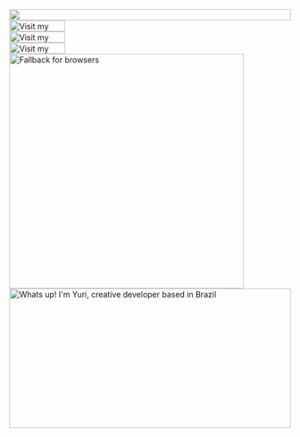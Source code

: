 <picture>
  <source media="(prefers-color-scheme: dark)" srcset="https://readme-api-navy.vercel.app/readme.json?section=top&theme=dark">
  <img src="https://readme-api-navy.vercel.app/readme.json?section=top&theme=light" width="100%" height="20" align="left">
</picture>
<a target="_blank" href="https://yvri.vercel.app">
  <picture>
    <source media="(prefers-color-scheme: dark)" srcset="https://readme-api-navy.vercel.app/readme.json?section=link-website&theme=dark&i=1" label="Visit">
    <img src="https://readme-api-navy.vercel.app/readme.json?section=link-website&theme=light&i=1" alt="Visit my Portfolio" width="100" height="20" align="left">
  </picture>
</a>
<img src="data:null;," width="100%" height="0" align="left" alt="">
<a target="_blank" href="https://www.linkedin.com/in/yuirsilva">
  <picture>
    <source media="(prefers-color-scheme: dark)" srcset="https://readme-api-navy.vercel.app/readme.json?section=link-linkedin&theme=dark&i=2">
    <img src="https://readme-api-navy.vercel.app/readme.json?section=link-linkedin&theme=light&i=2" alt="Visit my LinkedIn" width="100" height="20" align="left">
  </picture>
</a>
<img src="data:null;," width="100%" height="0" align="left" alt="">
<a target="_blank" href="https://twitter.com/yidxte">
  <picture>
    <source media="(prefers-color-scheme: dark)" srcset="https://readme-api-navy.vercel.app/readme.json?section=link-twitter&theme=dark&i=3">
    <img src="https://readme-api-navy.vercel.app/readme.json?section=link-twitter&theme=light&i=3" alt="Visit my Twitter/X profile" width="100" height="20" align="left">
  </picture>
</a>
<img src="data:null;," width="100%" height="0" align="left" alt="">
<picture>
  <source media="(prefers-color-scheme: dark)" srcset="https://readme-api-navy.vercel.app/readme.json?section=fallback&theme=dark">
  <img src="https://readme-api-navy.vercel.app/readme.json?section=fallback&theme=light" alt="Fallback for browsers" width="420" align="left">
</picture>
<picture>
  <source media="(prefers-color-scheme: dark)" srcset="https://readme-api-navy.vercel.app/readme.json?section=main&theme=dark">
  <img src="https://readme-api-navy.vercel.app/readme.json?section=main&theme=light" alt="Whats up! I'm Yuri, creative developer based in Brazil" width="100%" height="250" align="left">
</picture>
